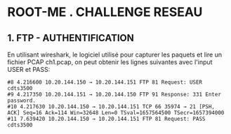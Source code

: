 # ROOT-ME . CHALLENGE RESEAU

## 1. FTP - AUTHENTIFICATION

En utilisant wireshark, le logiciel utilisé pour capturer les paquets et lire un fichier PCAP ch1.pcap, on peut obtenir les lignes suivantes avec l'input USER et PASS:

```
#8 4.216600 10.20.144.150 → 10.20.144.151 FTP 81 Request: USER cdts3500
#9 4.217350 10.20.144.151 → 10.20.144.150 FTP 91 Response: 331 Enter password.
#10 4.217630 10.20.144.150 → 10.20.144.151 TCP 66 35974 → 21 [PSH, ACK] Seq=16 Ack=114 Win=32648 Len=0 TSval=1657564500 TSecr=1657394000
#11 7.639420 10.20.144.150 → 10.20.144.151 FTP 81 Request: PASS cdts3500
```